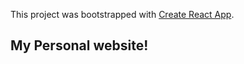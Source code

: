 This project was bootstrapped with [Create React App](https://github.com/facebook/create-react-app).
## My Personal website!